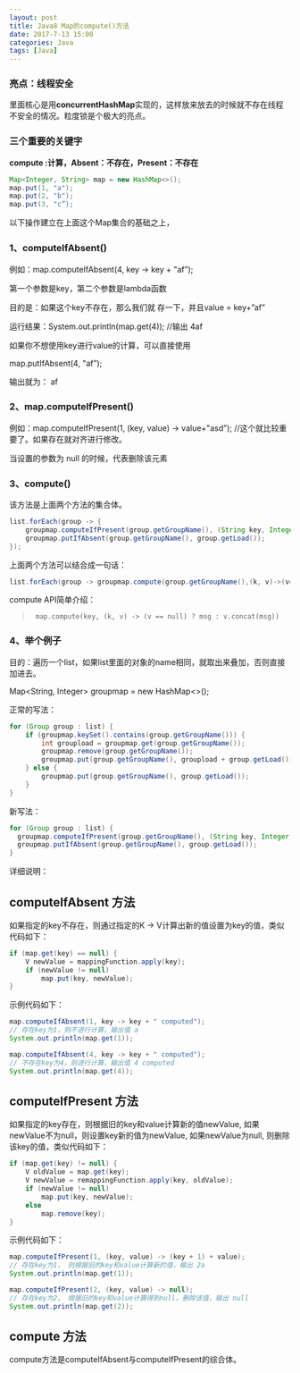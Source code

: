 ```yaml
---
layout: post
title: Java8 Map的compute()方法
date: 2017-7-13 15:00
categories: Java
tags: [Java]
---
```


### 亮点：线程安全

里面核心是用**concurrentHashMap**实现的，这样放来放去的时候就不存在线程不安全的情况。粒度锁是个极大的亮点。

### 三个重要的关键字

**compute :计算，Absent：不存在，Present：不存在**

```java
Map<Integer, String> map = new HashMap<>();
map.put(1, "a");
map.put(2, "b");
map.put(3, "c”);
```

以下操作建立在上面这个Map集合的基础之上，

### 1、computeIfAbsent()  

 例如：map.computeIfAbsent(4, key -> key + "af”);

 第一个参数是key，第二个参数是lambda函数

目的是：如果这个key不存在，那么我们就 存一下，并且value = key+”af”

运行结果：System.out.println(map.get(4));  //输出 4af

如果你不想使用key进行value的计算，可以直接使用

map.putIfAbsent(4, "af”);

输出就为： af



### 2、map.computeIfPresent()

例如：map.computeIfPresent(1, (key, value) -> value+"asd”);    //这个就比较重要了。如果存在就对齐进行修改。

当设置的参数为 null 的时候，代表删除该元素



### 3、compute() 

该方法是上面两个方法的集合体。

```java
list.forEach(group -> {
    groupmap.computeIfPresent(group.getGroupName(), (String key, Integer value) -> value + group.getLoad());
    groupmap.putIfAbsent(group.getGroupName(), group.getLoad());
});
```

上面两个方法可以结合成一句话：

```java
list.forEach(group -> groupmap.compute(group.getGroupName(),(k, v)->(v==null)?group.getLoad():group.getLoad()+v));
```

compute API简单介绍：

> ```
>  map.compute(key, (k, v) -> (v == null) ? msg : v.concat(msg))
> ```

### 4、举个例子

目的：遍历一个list，如果list里面的对象的name相同，就取出来叠加，否则直接加进去。

Map\<String, Integer> groupmap = new HashMap<>();

正常的写法：

```java
for (Group group : list) {
    if (groupmap.keySet().contains(group.getGroupName())) {
        int groupload = groupmap.get(group.getGroupName());
        groupmap.remove(group.getGroupName());
        groupmap.put(group.getGroupName(), groupload + group.getLoad());
    } else {
        groupmap.put(group.getGroupName(), group.getLoad());
    }
}
```

新写法：

```java
for (Group group : list) {
  groupmap.computeIfPresent(group.getGroupName(), (String key, Integer value) -> value + group.getLoad());
  groupmap.putIfAbsent(group.getGroupName(), group.getLoad());
}
```



详细说明：

## computeIfAbsent 方法

如果指定的key不存在，则通过指定的K -> V计算出新的值设置为key的值，类似代码如下：

```java
if (map.get(key) == null) {
    V newValue = mappingFunction.apply(key);
    if (newValue != null)
        map.put(key, newValue);
}
```

示例代码如下：

```java
map.computeIfAbsent(1, key -> key + " computed");
// 存在key为1，则不进行计算，输出值 a
System.out.println(map.get(1));

map.computeIfAbsent(4, key -> key + " computed");
// 不存在key为4，则进行计算，输出值 4 computed
System.out.println(map.get(4));
```

## computeIfPresent 方法

如果指定的key存在，则根据旧的key和value计算新的值newValue, 如果newValue不为null，则设置key新的值为newValue, 如果newValue为null, 则删除该key的值，类似代码如下：

```java
if (map.get(key) != null) {
    V oldValue = map.get(key);
    V newValue = remappingFunction.apply(key, oldValue);
    if (newValue != null)
        map.put(key, newValue);
    else
        map.remove(key);
}
```

示例代码如下：

```java
map.computeIfPresent(1, (key, value) -> (key + 1) + value);
// 存在key为1， 则根据旧的key和value计算新的值，输出 2a
System.out.println(map.get(1));

map.computeIfPresent(2, (key, value) -> null);
// 存在key为2， 根据旧的key和value计算得到null，删除该值，输出 null
System.out.println(map.get(2));
```

## compute 方法

compute方法是computeIfAbsent与computeIfPresent的综合体。